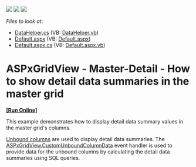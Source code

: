 <!-- default badges list -->
![](https://img.shields.io/endpoint?url=https://codecentral.devexpress.com/api/v1/VersionRange/128536345/13.1.5%2B)
[![](https://img.shields.io/badge/Open_in_DevExpress_Support_Center-FF7200?style=flat-square&logo=DevExpress&logoColor=white)](https://supportcenter.devexpress.com/ticket/details/E4481)
[![](https://img.shields.io/badge/📖_How_to_use_DevExpress_Examples-e9f6fc?style=flat-square)](https://docs.devexpress.com/GeneralInformation/403183)
<!-- default badges end -->
<!-- default file list -->
*Files to look at*:

* [DataHelper.cs](./CS/WebSite/App_Code/DataHelper.cs) (VB: [DataHelper.vb](./VB/WebSite/App_Code/DataHelper.vb))
* [Default.aspx](./CS/WebSite/Default.aspx) (VB: [Default.aspx](./VB/WebSite/Default.aspx))
* [Default.aspx.cs](./CS/WebSite/Default.aspx.cs) (VB: [Default.aspx.vb](./VB/WebSite/Default.aspx.vb))
<!-- default file list end -->
# ASPxGridView - Master-Detail - How to show detail data summaries in the master grid
<!-- run online -->
**[[Run Online]](https://codecentral.devexpress.com/e4481/)**
<!-- run online end -->


<p>This example demonstrates how to display detail data summary values in the master grid's columns.</p><p><a href="http://documentation.devexpress.com/#AspNet/CustomDocument3732"><u>Unbound columns</u></a> are used to display detail data summaries.  The <a href="http://documentation.devexpress.com/#AspNet/DevExpressWebASPxGridViewASPxGridView_CustomUnboundColumnDatatopic"><u>ASPxGridView.CustomUnboundColumnData</u></a> event handler is used to provide data for the unbound columns by calculating the detail data summaries using SQL queries.</p>

<br/>


